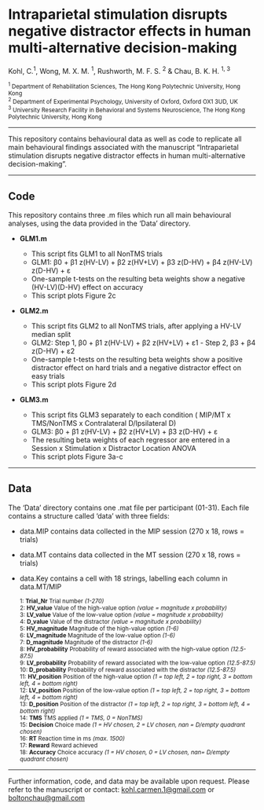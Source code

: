 # Intraparietal stimulation disrupts negative distractor effects in human multi-alternative decision-making

Kohl, C.<sup>1</sup>, Wong, M. X. M. <sup>1</sup>, Rushworth, M. F. S. <sup>2</sup> & Chau, B. K. H. <sup>1, 3</sup>  
   
<sup><sup>1</sup> Department of Rehabilitation Sciences, The Hong Kong Polytechnic University, Hong Kong  
<sup>2</sup> Department of Experimental Psychology, University of Oxford, Oxford OX1 3UD, UK  
<sup>3</sup> University Research Facility in Behavioral and Systems Neuroscience, The Hong Kong Polytechnic University, Hong Kong</sup>  

***
This repository contains behavioural data as well as code to replicate all main behavioural findings associated with the manuscript “Intraparietal stimulation disrupts negative distractor effects in human multi-alternative decision-making”. 

***
## Code
This repository contains three .m files which run all main behavioural analyses, using the data provided in the ‘Data’ directory.
* **GLM1.m**
    *	This script fits GLM1 to all NonTMS trials   
    *	GLM1:	β0 + β1 z(HV-LV) + β2 z(HV+LV) + β3 z(D-HV) + β4 z(HV-LV) z(D-HV) + ε   
    *   One-sample t-tests on the resulting beta weights show a negative (HV-LV)(D-HV) effect on accuracy   
    *	This script plots Figure 2c   
    
*	**GLM2.m**
    *	This script fits GLM2 to all NonTMS trials, after applying a HV-LV median split
    *	GLM2:	Step 1, β0 + β1 z(HV-LV) + β2 z(HV+LV) + ε1 - Step 2, β3 + β4 z(D-HV) + ε2
    *   One-sample t-tests on the resulting beta weights show a positive distractor effect on hard trials and a negative distractor effect on easy trials
    *	This script plots Figure 2d
    
*	**GLM3.m**
    *	This script fits GLM3 separately to each condition ( MIP/MT x TMS/NonTMS x Contralateral D/Ipsilateral D)
    *	GLM3:	β0 + β1 z(HV-LV) + β2 z(HV+LV) + β3 z(D-HV) + ε
    *   The resulting beta weights of each regressor are entered in a Session x Stimulation x Distractor Location ANOVA 
    *	This script plots Figure 3a-c
    

***
## Data
The ‘Data’ directory contains one .mat file per participant (01-31). Each file contains a structure called ‘data’ with three fields:
*	data.<span>MIP</span> contains data collected in the MIP session (270 x 18, rows = trials)
*	data.<span>MT</span> contains data collected in the MT session (270 x 18, rows = trials)
*	data.<span>Key</span> contains a cell with 18 strings, labelling each column in <span>data</span>.MT/MIP       

    <sub>1: **Trial_Nr**	Trial number *(1-270)*   
    2: **HV_value**	Value of the high-value option *(value = magnitude x probability)*   
    3: **LV_value**	Value of the low-value option *(value = magnitude x probability)*   
    4: **D_value**	Value of the distractor *(value = magnitude x probability)*   
    5: **HV_magnitude**	Magnitude of the high-value option *(1-6)*      
    6: **LV_magnitude**	Magnitude of the low-value option *(1-6)*    
    7: **D_magnitude**	Magnitude of the distractor *(1-6)*    
    8: **HV_probability**	Probability of reward associated with the high-value option *(12.5-87.5)*   
    9: **LV_probability**	Probability of reward associated with the low-value option *(12.5-87.5)*   
    10: **D_probability**	Probability of reward associated with the distractor *(12.5-87.5)*   
    11: **HV_position**	Position of the high-value option *(1 = top left, 2 = top right, 3 = bottom left, 4 = bottom right)*   
    12: **LV_position**	Position of the low-value option *(1 = top left, 2 = top right, 3 = bottom left, 4 = bottom right)*   
    13: **D_position**	Position of the distractor *(1 = top left, 2 = top right, 3 = bottom left, 4 = bottom right)*   
    14: **TMS**	TMS applied *(1 = TMS, 0 = NonTMS)*   
    15: **Decision** Choice made *(1 = HV chosen, 2 = LV chosen, nan = D/empty quadrant chosen)*   
    16: **RT**	Reaction time in ms *(max. 1500)*   
    17: **Reward**	Reward achieved   
    18: **Accuracy**  Choice accuracy *(1 = HV chosen, 0 = LV chosen, nan= D/empty quadrant chosen)* </sub>   

***


Further information, code, and data may be available upon request. 
Please refer to the manuscript or contact: kohl.carmen.1@gmail.com or boltonchau@gmail.com
